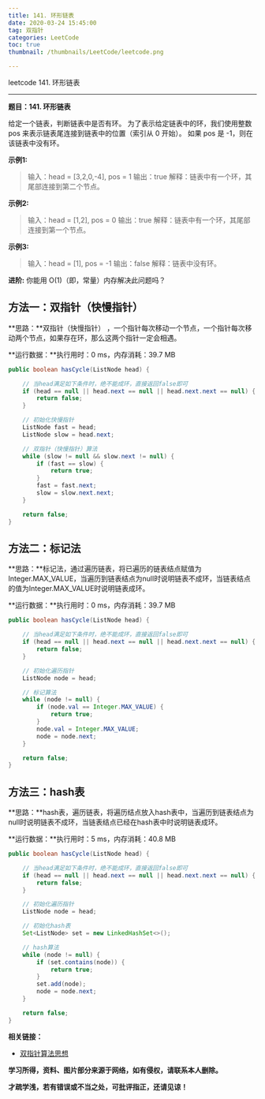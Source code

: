 ```yaml
---
title: 141. 环形链表
date: 2020-03-24 15:45:00
tag: 双指针
categories: LeetCode
toc: true
thumbnail: /thumbnails/LeetCode/leetcode.png

---
```


leetcode 141. 环形链表

<!--more-->

---

**题目：141. 环形链表**

给定一个链表，判断链表中是否有环。
为了表示给定链表中的环，我们使用整数 pos 来表示链表尾连接到链表中的位置（索引从 0 开始）。 如果 pos 是 -1，则在该链表中没有环。

**示例1:**

> 输入：head = [3,2,0,-4], pos = 1
> 输出：true
> 解释：链表中有一个环，其尾部连接到第二个节点。

**示例2:**

> 输入：head = [1,2], pos = 0
> 输出：true
> 解释：链表中有一个环，其尾部连接到第一个节点。

**示例3:**

> 输入：head = [1], pos = -1
> 输出：false
> 解释：链表中没有环。

**进阶:**
你能用 O(1)（即，常量）内存解决此问题吗？

## 方法一：双指针（快慢指针）

**思路：**双指针（快慢指针） ，一个指针每次移动一个节点，一个指针每次移动两个节点，如果存在环，那么这两个指针一定会相遇。

**运行数据：**执行用时：0 ms，内存消耗：39.7 MB

```java
public boolean hasCycle(ListNode head) {

    // 当head满足如下条件时，绝不能成环，直接返回false即可
    if (head == null || head.next == null || head.next.next == null) {
        return false;
    }

    // 初始化快慢指针
    ListNode fast = head;
    ListNode slow = head.next;

    // 双指针（快慢指针）算法
    while (slow != null && slow.next != null) {
        if (fast == slow) {
            return true;
        }
        fast = fast.next;
        slow = slow.next.next;
    }

    return false;
}
```

## 方法二：标记法

**思路：**标记法，通过遍历链表，将已遍历的链表结点赋值为Integer.MAX_VALUE，当遍历到链表结点为null时说明链表不成环，当链表结点的值为Integer.MAX_VALUE时说明链表成环。

**运行数据：**执行用时：0 ms，内存消耗：39.7 MB

```java
public boolean hasCycle(ListNode head) {

    // 当head满足如下条件时，绝不能成环，直接返回false即可
    if (head == null || head.next == null || head.next.next == null) {
        return false;
    }

    // 初始化遍历指针
    ListNode node = head;

    // 标记算法
    while (node != null) {
        if (node.val == Integer.MAX_VALUE) {
            return true;
        }
        node.val = Integer.MAX_VALUE;
        node = node.next;
    }

    return false;
}
```

## 方法三：hash表

**思路：**hash表，遍历链表，将遍历结点放入hash表中，当遍历到链表结点为null时说明链表不成环，当链表结点已经在hash表中时说明链表成环。

**运行数据：**执行用时：5 ms，内存消耗：40.8 MB

```java
public boolean hasCycle(ListNode head) {

    // 当head满足如下条件时，绝不能成环，直接返回false即可
    if (head == null || head.next == null || head.next.next == null) {
        return false;
    }

    // 初始化遍历指针
    ListNode node = head;

    // 初始化hash表
    Set<ListNode> set = new LinkedHashSet<>();

    // hash算法
    while (node != null) {
        if (set.contains(node)) {
            return true;
        }
        set.add(node);
        node = node.next;
    }

    return false;
}
```

**相关链接：**

- [双指针算法思想](https://crazy-sky.github.io/2020/03/14/双指针/)

**学习所得，资料、图片部分来源于网络，如有侵权，请联系本人删除。**

**才疏学浅，若有错误或不当之处，可批评指正，还请见谅！**
